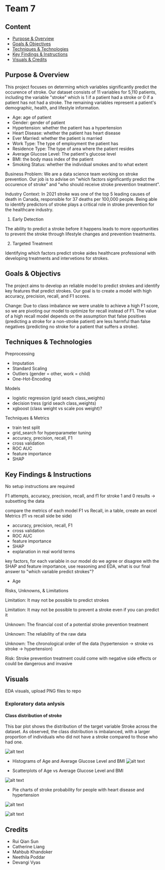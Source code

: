 # Team 7 

## Content

* [Purpose & Overview](#purpose--overview)
* [Goals & Objectives](#goals--objectives)
* [Techniques & Technologies](#techniques--technologies)
* [Key Findings & Instructions](#keyfindings--instructions)
* [Visuals & Credits](#visuals--contacts)

## Purpose & Overview
This project focuses on determing which variables significantly predict the occurence of stroke. Our dataset consists of 11 variables for 5,110 patients, including the variable "stroke" which is 1 if a patient had a stroke or 0 if a patient has not had a stroke. The remaining variables represent a patient's demographic, health, and lifestyle information.

* Age: age of patient
* Gender: gender of patient
* Hypertension: whether the patient has a hypertension
* Heart Disease: whether the patient has heart disease
* Ever Married: whether the patient is married
* Work Type: The type of employment the patient has
* Residence Type: The type of area where the patient resides
* Average Glucose Level: The patient's glucose level
* BMI: the body mass index of the patient
* Smoking Status: whether the individual smokes and to what extent

Business Problem:
We are a data science team working on stroke prevention. Our job is to advise on "which factors significantly predict the occurence of stroke" and "who should receive stroke prevention treatment". 

Industry Context:
In 2021 stroke was one of the top 5 leading causes of death in Canada, responsible for 37 deaths per 100,000 people. Being able to identify predictors of stroke plays a critical role in stroke prevention for the healthcare industry.

1. Early Detection

The ability to predict a stroke before it happens leads to more opportunities to prevent the stroke through lifestyle changes and prevention treatments.
      
2. Targeted Treatment

Identifying which factors predict stroke aides healthcare professional with developing treatments and intervetions for strokes.

## Goals & Objectivs
The project aims to develop an reliable model to predict strokes and identify key features that predict strokes. Our goal is to create a model with high accuracy, precision, recall, and F1 scores.

Change: Due to class imbalance we were unable to achieve a high F1 score, so we are pivoting our model to optimize for recall instead of F1. The value of a high recall model depends on the assumption that false positives (predicting a stroke for a non-stroke patient) are less harmful than false negatives (predicting no stroke for a patient that suffers a stroke).

## Techniques & Technologies

Preprocessing
- Imputation
- Standard Scaling
- Outliers (gender = other, work = child)
- One-Hot-Encoding

Models
- logistic regression (grid seach class_weights)
- decision tress (grid seach class_weights)
- xgboost (class weight vs scale pos weight)?

Techniques & Metrics
- train test split
- grid_search for hyperparameter tuning
- accuracy, precision, recall, F1
- cross validation
- ROC AUC
- feature importance
- SHAP

## Key Findings & Instructions
No setup instructions are required

F1 attempts, accuracy, precision, recall, and f1 for stroke 1 and 0 results
-> subsetting the data

compare the metrics of each model F1 vs Recall, in a table, create an excel
Metrics (f1 vs recall side be side)
- accuracy, precision, recall, F1
- cross validation
- ROC AUC
- feature importance
- SHAP
- explanation in real world terms

key factors, for each variable in our model do we agree or disagree with the SHAP and feature importance, use reasoning and EDA, what is our final answer to "which variable predict strokes"?
- Age

Risks, Unknowns, & Limitations

Limitation: It may not be possible to predict strokes

Limitation: It may not be possible to prevent a stroke even if you can predict it

Unknown: The financial cost of a potential stroke prevention treatment

Unknown: The reliability of the raw data

Unknown: The chronological order of the data (hypertension -> stroke vs stroke -> hypertension)

Risk: Stroke prevention treatment could come with negative side effects or could be dangerous and invasive

## Visuals
EDA visuals, upload PNG files to repo

### Exploratory data anlysis

  #### Class distribution of stroke

  This bar plot shows the distribution of the target variable Stroke across the dataset. As observed, the class distribution is imbalanced, with a larger proportion of individuals who did not have a stroke compared to those who had one.

![alt text](images/distribution.png)

* Histograms of Age and Average Glucose Level and BMI 
![alt text](images/hist.png)

* Scatterplots of Age vs Average Glucose Level and BMI 

![alt text](images/scatterplots.png)

* Pie charts of stroke probability for people with heart disease and hypertension

![alt text](images/hd.png)

![alt text](images/ht.png)

## Credits

* Rui Qian Sun
* Catherine Liang
* Mahbub Khandoker
* Neethila Poddar
* Devangi Vyas